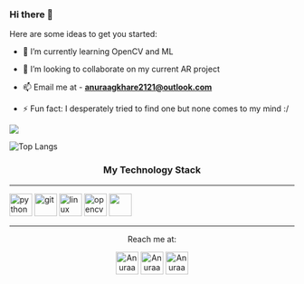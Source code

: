 ### Hi there 👋



Here are some ideas to get you started:


- 🌱 I’m currently learning OpenCV and ML
- 👯 I’m looking to collaborate on my current AR project
- 📫 Email me at -  **anuraagkhare2121@outlook.com**           


- ⚡ Fun fact: I desperately tried to find one but none comes to my mind :/
        
<img src = "https://github-readme-stats.vercel.app/api?username=slyfox1999&&show_icons=true&title_color=ffffff&icon_color=bb2acf&text_color=daf7dc&bg_color=1A1B27">

![Top Langs](https://github-readme-stats.vercel.app/api/top-langs/?username=slyFox1999&show_icons=true&theme=tokyonight)
<br>
<h3 align="center">My Technology Stack</h3>
<hr>

<img src="https://devicons.github.io/devicon/devicon.git/icons/python/python-original.svg" alt="python" width="40" height="40"/>   <img src="https://www.vectorlogo.zone/logos/git-scm/git-scm-icon.svg" alt="git" width="40" height="40"/> <img src="https://devicons.github.io/devicon/devicon.git/icons/linux/linux-original.svg" alt="linux" width="40" height="40"/> <img src="https://www.vectorlogo.zone/logos/opencv/opencv-icon.svg" alt="opencv" width="40" height="40"/> <img src="https://raw.githubusercontent.com/isocpp/logos/64ef037049f87ac74875dbe72695e59118b52186/cpp_logo.svg" width="40" height="40"/>

<hr>
<p align="center">
Reach me at: 

<p align="center">
<a href="https://twitter.com/AnuraagKhare" target="blank"><img align="center" src="https://cdn.jsdelivr.net/npm/simple-icons@3.0.1/icons/twitter.svg" alt="AnuraagKhare" height="40" width="40" /></a> <a href="https://www.linkedin.com/in/anuraag-khare-66648516b/)" target="blank"><img align="center" src="https://cdn.jsdelivr.net/npm/simple-icons@3.0.1/icons/linkedin.svg" alt="AnuraagKhare" height="40" width="40" /></a> <a href="https://www.facebook.com/anuraag.khare.73932" target="blank"><img align="center" src="https://cdn.jsdelivr.net/npm/simple-icons@3.0.1/icons/facebook.svg" alt="AnuraagKhare" height="40" width="40" /></a>





